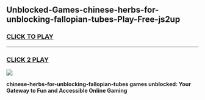 
## Unblocked-Games-chinese-herbs-for-unblocking-fallopian-tubes-Play-Free-js2up
<h3>
<a href="https://premium76.site?title=chinese-herbs-for-unblocking-fallopian-tubes&ref=10A">CLICK TO PLAY</a></h3>
<hr>

<h3>
<a href="https://premium76.site?title=chinese-herbs-for-unblocking-fallopian-tubes&ref=10A">CLICK 2 PLAY</a>
  
</h3>

<a href="https://premium76.site?title=chinese-herbs-for-unblocking-fallopian-tubes&ref=10A"><img src="https://clearcache.store/games.png"></a>


**chinese-herbs-for-unblocking-fallopian-tubes games unblocked: Your Gateway to Fun and Accessible Online Gaming**
